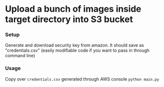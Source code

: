 # Upload a bunch of images inside target directory into S3 bucket

###  Setup

Generate and download security key from amazon.  It should save as "credentials.csv" (easily modifiable code if you want to pass in through command line)


### Usage
Copy over `credentials.csv` generated through AWS console
`python main.py`


